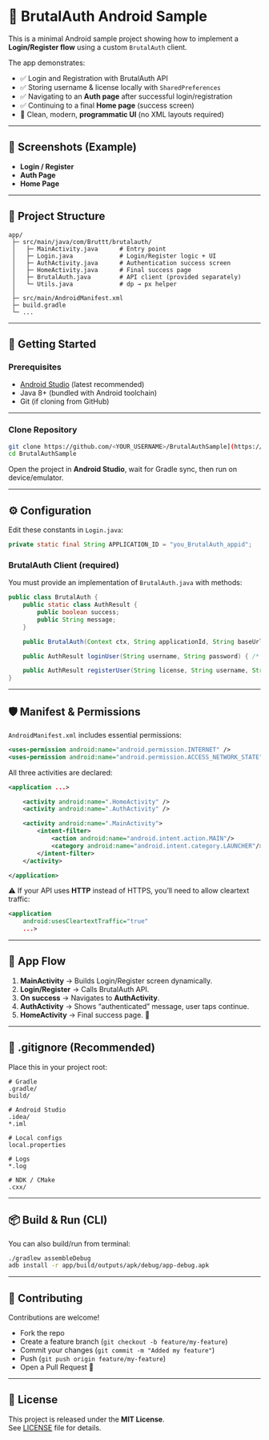 # 🔐 BrutalAuth Android Sample

This is a minimal Android sample project showing how to implement a **Login/Register flow** using a custom `BrutalAuth` client.  

The app demonstrates:
- ✅ Login and Registration with BrutalAuth API  
- ✅ Storing username & license locally with `SharedPreferences`  
- ✅ Navigating to an **Auth page** after successful login/registration  
- ✅ Continuing to a final **Home page** (success screen)  
- 🎨 Clean, modern, **programmatic UI** (no XML layouts required)  

---

## 📸 Screenshots (Example)

> 

- **Login / Register**
- **Auth Page**
- **Home Page**

---

## 📂 Project Structure

```
app/
 ├─ src/main/java/com/Bruttt/brutalauth/
 │   ├─ MainActivity.java      # Entry point
 │   ├─ Login.java             # Login/Register logic + UI
 │   ├─ AuthActivity.java      # Authentication success screen
 │   ├─ HomeActivity.java      # Final success page
 │   ├─ BrutalAuth.java        # API client (provided separately)
 │   └─ Utils.java             # dp → px helper
 │
 ├─ src/main/AndroidManifest.xml
 ├─ build.gradle
 └─ ...
```

---

## 🚀 Getting Started

### Prerequisites
- [Android Studio](https://developer.android.com/studio) (latest recommended)
- Java 8+ (bundled with Android toolchain)
- Git (if cloning from GitHub)

---

### Clone Repository

```bash
git clone https://github.com/<YOUR_USERNAME>/BrutalAuthSample](https://github.com/Bruttt/Example-BrutalAuthJavaAndroid.git
cd BrutalAuthSample
```

Open the project in **Android Studio**, wait for Gradle sync, then run on device/emulator.

---

## ⚙️ Configuration

Edit these constants in `Login.java`:

```java
private static final String APPLICATION_ID = "you_BrutalAuth_appid";
```

### BrutalAuth Client (required)

You must provide an implementation of `BrutalAuth.java` with methods:

```java
public class BrutalAuth {
    public static class AuthResult {
        public boolean success;
        public String message;
    }

    public BrutalAuth(Context ctx, String applicationId, String baseUrl) { /* ... */ }

    public AuthResult loginUser(String username, String password) { /* ... */ }

    public AuthResult registerUser(String license, String username, String password) { /* ... */ }
}
```

---

## 🛡️ Manifest & Permissions

`AndroidManifest.xml` includes essential permissions:

```xml
<uses-permission android:name="android.permission.INTERNET" />
<uses-permission android:name="android.permission.ACCESS_NETWORK_STATE" />
```

All three activities are declared:

```xml
<application ...>

    <activity android:name=".HomeActivity" />
    <activity android:name=".AuthActivity" />

    <activity android:name=".MainActivity">
        <intent-filter>
            <action android:name="android.intent.action.MAIN"/>
            <category android:name="android.intent.category.LAUNCHER"/>
        </intent-filter>
    </activity>

</application>
```

⚠️ If your API uses **HTTP** instead of HTTPS, you’ll need to allow cleartext traffic:

```xml
<application
    android:usesCleartextTraffic="true"
    ...>
```

---

## 🧭 App Flow

1. **MainActivity** → Builds Login/Register screen dynamically.  
2. **Login/Register** → Calls BrutalAuth API.  
3. **On success** → Navigates to **AuthActivity**.  
4. **AuthActivity** → Shows “authenticated” message, user taps continue.  
5. **HomeActivity** → Final success page. 🎉  

---

## 📝 .gitignore (Recommended)

Place this in your project root:

```
# Gradle
.gradle/
build/

# Android Studio
.idea/
*.iml

# Local configs
local.properties

# Logs
*.log

# NDK / CMake
.cxx/
```

---

## 📦 Build & Run (CLI)

You can also build/run from terminal:

```bash
./gradlew assembleDebug
adb install -r app/build/outputs/apk/debug/app-debug.apk
```

---

## 🤝 Contributing

Contributions are welcome!  
- Fork the repo  
- Create a feature branch (`git checkout -b feature/my-feature`)  
- Commit your changes (`git commit -m "Added my feature"`)  
- Push (`git push origin feature/my-feature`)  
- Open a Pull Request 🎉  

---

## 📄 License

This project is released under the **MIT License**.  
See [LICENSE](LICENSE) file for details.
